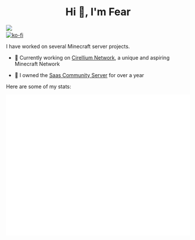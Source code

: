 <h1 align="center">Hi 👋, I'm Fear</h1>

![](https://komarev.com/ghpvc/?username=FearMyShotz&color=red)<br>
[![ko-fi](https://ko-fi.com/img/githubbutton_sm.svg)](https://ko-fi.com/Z8Z6PUQY3)

I have worked on several Minecraft server projects.

- 💠 Currently working on [Cirellium Network](https://discord.gg/xSCaEVPXcs), a unique and aspiring Minecraft Network

- 🐝 I owned the [Saas Community Server](https://github.com/Saas-Community-Server) for over a year

Here are some of my stats:

![Metrics](/github-metrics.svg)
